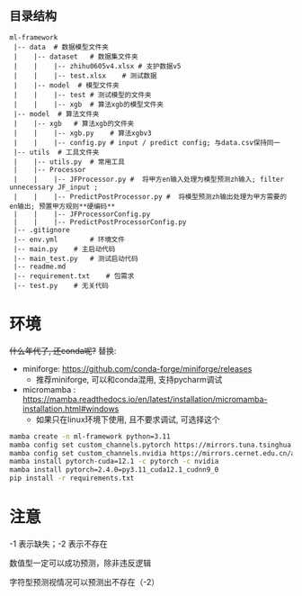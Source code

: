 ## 目录结构
```
ml-framework
 |-- data  # 数据模型文件夹
 |    |-- dataset   # 数据集文件夹
 |    |    |-- zhihu0605v4.xlsx # 支护数据v5
 |    |    |-- test.xlsx    # 测试数据
 |    |-- model  # 模型文件夹
 |    |    |-- test # 测试模型的文件夹    
 |    |    |-- xgb  # 算法xgb的模型文件夹
 |-- model  # 算法文件夹
 |    |-- xgb   # 算法xgb的文件夹
 |    |    |-- xgb.py    # 算法xgbv3
 |    |    |-- config.py # input / predict config; 与data.csv保持同一
 |-- utils  # 工具文件夹
 |    |-- utils.py  # 常用工具
 |    |-- Processor  
 |    |    |-- JFProcessor.py #  将甲方en输入处理为模型预测zh输入; filter unnecessary JF_input ; 
 |    |    |-- PredictPostProcessor.py #  将模型预测zh输出处理为甲方需要的en输出; 预置甲方规则**硬编码** 
 |    |    |-- JFProcessorConfig.py 
 |    |    |-- PredictPostProcessorConfig.py 
 |-- .gitignore
 |-- env.yml        # 环境文件
 |-- main.py    # 主启动代码    
 |-- main_test.py   # 测试启动代码
 |-- readme.md 
 |-- requirement.txt    # 包需求
 |-- test.py    # 无关代码
```

# 环境
~~什么年代了, 还conda呢?~~
替换:
- miniforge: https://github.com/conda-forge/miniforge/releases
  - 推荐miniforge, 可以和conda混用, 支持pycharm调试
- micromamba : https://mamba.readthedocs.io/en/latest/installation/micromamba-installation.html#windows
  - 如果只在linux环境下使用, 且不要求调试, 可选择这个 
```bash
mamba create -n ml-framework python=3.11
mamba config set custom_channels.pytorch https://mirrors.tuna.tsinghua.edu.cn/anaconda/cloud/
mamba config set custom_channels.nvidia https://mirrors.cernet.edu.cn/anaconda-extra/cloud/
mamba install pytorch-cuda=12.1 -c pytorch -c nvidia
mamba install pytorch=2.4.0=py3.11_cuda12.1_cudnn9_0 
pip install -r requirements.txt
```

# 注意

-1 表示缺失；-2 表示不存在

数值型一定可以成功预测，除非违反逻辑

字符型预测视情况可以预测出不存在（-2）